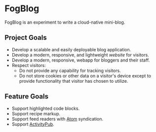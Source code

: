 # FogBlog

FogBlog is an experiment to write a cloud-native mini-blog.

## Project Goals

* Develop a scalable and easily deployable blog application.
* Develop a modern, responsive, and lightweight *website* for visitors.
* Develop a modern, responsive, webapp for bloggers and their staff.
* Respect visitors:
    * Do not provide any capability for tracking visitors.
    * Do not store cookies or other data on a visitor's device except to provide functionality that
      visitor has chosen to utilize.

## Feature Goals

* Support highlighted code blocks.
* Support recipe markup.
* Support feed readers with [Atom] syndication.
* Support [ActivityPub].

[ActivityPub]:https://activitypub.rocks

[Atom]:https://en.wikipedia.org/wiki/Atom_(web_standard)
